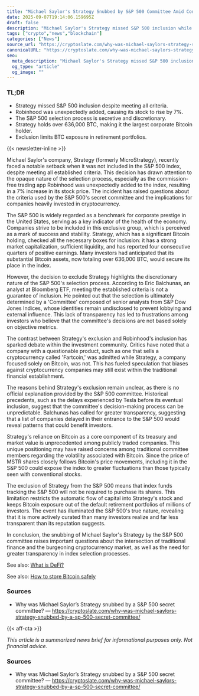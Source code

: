 ```yaml
---
title: "Michael Saylor's Strategy Snubbed by S&P 500 Committee Amid Controversy"
date: 2025-09-07T19:14:06.159695Z
draft: false
description: "Michael Saylor's Strategy missed S&P 500 inclusion while Robinhood was added, raising questions about the crypto market's visibility in indices."
tags: ["crypto","news","blockchain"]
categories: ["News"]
source_url: "https://cryptoslate.com/why-was-michael-saylors-strategy-snubbed-by-a-sp-500-secret-committee/"
canonicalURL: "https://cryptoslate.com/why-was-michael-saylors-strategy-snubbed-by-a-sp-500-secret-committee/"
seo:
  meta_description: "Michael Saylor's Strategy missed S&P 500 inclusion while Robinhood was added, raising questions about the crypto market's visibility in indices."
  og_type: "article"
  og_image: ""
---
```


### TL;DR
- Strategy missed S&P 500 inclusion despite meeting all criteria.
- Robinhood was unexpectedly added, causing its stock to rise by 7%.
- The S&P 500 selection process is secretive and discretionary.
- Strategy holds over 636,000 BTC, making it the largest corporate Bitcoin holder.
- Exclusion limits BTC exposure in retirement portfolios.

{{< newsletter-inline >}}

Michael Saylor's company, Strategy (formerly MicroStrategy), recently faced a notable setback when it was not included in the S&P 500 index, despite meeting all established criteria. This decision has drawn attention to the opaque nature of the selection process, especially as the commission-free trading app Robinhood was unexpectedly added to the index, resulting in a 7% increase in its stock price. The incident has raised questions about the criteria used by the S&P 500's secret committee and the implications for companies heavily invested in cryptocurrency.

The S&P 500 is widely regarded as a benchmark for corporate prestige in the United States, serving as a key indicator of the health of the economy. Companies strive to be included in this exclusive group, which is perceived as a mark of success and stability. Strategy, which has a significant Bitcoin holding, checked all the necessary boxes for inclusion: it has a strong market capitalization, sufficient liquidity, and has reported four consecutive quarters of positive earnings. Many investors had anticipated that its substantial Bitcoin assets, now totaling over 636,000 BTC, would secure its place in the index.

However, the decision to exclude Strategy highlights the discretionary nature of the S&P 500's selection process. According to Eric Balchunas, an analyst at Bloomberg ETF, meeting the established criteria is not a guarantee of inclusion. He pointed out that the selection is ultimately determined by a 'Committee' composed of senior analysts from S&P Dow Jones Indices, whose identities remain undisclosed to prevent lobbying and external influence. This lack of transparency has led to frustrations among investors who believe that the committee's decisions are not based solely on objective metrics.

The contrast between Strategy's exclusion and Robinhood's inclusion has sparked debate within the investment community. Critics have noted that a company with a questionable product, such as one that sells a cryptocurrency called 'Fartcoin,' was admitted while Strategy, a company focused solely on Bitcoin, was not. This has fueled speculation that biases against cryptocurrency companies may still exist within the traditional financial establishment.

The reasons behind Strategy's exclusion remain unclear, as there is no official explanation provided by the S&P 500 committee. Historical precedents, such as the delays experienced by Tesla before its eventual inclusion, suggest that the committee's decision-making process can be unpredictable. Balchunas has called for greater transparency, suggesting that a list of companies delayed in their entrance to the S&P 500 would reveal patterns that could benefit investors.

Strategy's reliance on Bitcoin as a core component of its treasury and market value is unprecedented among publicly traded companies. This unique positioning may have raised concerns among traditional committee members regarding the volatility associated with Bitcoin. Since the price of MSTR shares closely follows Bitcoin's price movements, including it in the S&P 500 could expose the index to greater fluctuations than those typically seen with conventional stocks.

The exclusion of Strategy from the S&P 500 means that index funds tracking the S&P 500 will not be required to purchase its shares. This limitation restricts the automatic flow of capital into Strategy's stock and keeps Bitcoin exposure out of the default retirement portfolios of millions of investors. The event has illuminated the S&P 500's true nature, revealing that it is more actively curated than many investors realize and far less transparent than its reputation suggests.

In conclusion, the snubbing of Michael Saylor's Strategy by the S&P 500 committee raises important questions about the intersection of traditional finance and the burgeoning cryptocurrency market, as well as the need for greater transparency in index selection processes.

See also: [What is DeFi?](/pages/what-is-defi/)

See also: [How to store Bitcoin safely](/pages/how-to-store-bitcoin-safely/)

### Sources
- Why was Michael Saylor’s Strategy snubbed by a S&P 500 secret committee? — https://cryptoslate.com/why-was-michael-saylors-strategy-snubbed-by-a-sp-500-secret-committee/

{{< aff-cta >}}

_This article is a summarized news brief for informational purposes only. Not financial advice._

### Sources
- Why was Michael Saylor’s Strategy snubbed by a S&P 500 secret committee? — https://cryptoslate.com/why-was-michael-saylors-strategy-snubbed-by-a-sp-500-secret-committee/

